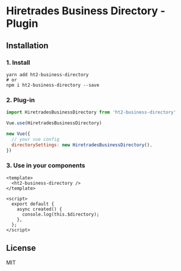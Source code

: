 # Hiretrades Business Directory - Plugin

## Installation

### 1. Install
```
yarn add ht2-business-directory
# or
npm i ht2-business-directory --save
```

### 2. Plug-in
```js
import HiretradesBusinessDirectory from 'ht2-business-directory'

Vue.use(HiretradesBusinessDirectory)

new Vue({
  // your vue config
  directorySettings: new HiretradesBusinessDirectory(),
})
```

### 3. Use in your components

```vue
<template>
  <ht2-business-directory />
</template>

<script>
  export default {
    async created() {
      console.log(this.$directory);
    },
  };
</script>
```

## License
MIT
